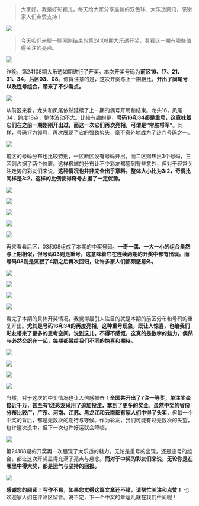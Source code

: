 > 大家好，我是好彩颖儿，每天给大家分享最新的双色球、大乐透资讯，感谢家人们点赞支持！

![](https://cdn.jsdelivr.net/gh/wangwenjie1314/PicCDN/2024-9-17/1726530152174-image.png)


> 今天咱们来聊一聊刚刚结束的第24108期大乐透开奖，看看这一期有哪些值得关注的亮点。


![](https://cdn.jsdelivr.net/gh/wangwenjie1314/PicCDN/2024-9-17/1726530141829-image.png)


昨晚，第24108期大乐透如期进行了开奖。本次开奖号码为**前区16、17、21、31、34，后区03、08**。值得注意的是，这次开奖与上一期相比，**开出了同尾号以及连号组合，带来了不少看点。**



![](https://cdn.jsdelivr.net/gh/wangwenjie1314/PicCDN/2024-9-17/1726530176648-image.png)


从前区来看，龙头和凤尾依然延续了上一期的偶号开局和结束。龙头16，凤尾34，跨度18点，整体波动不大。比较有趣的是，**号码16和34都是重号，这意味着它们在之前一期刚刚开出过，而这一次它们再次亮相，可谓是“常胜将军”**。同样，号码17为邻号，再次展现了它的强劲势头，毫不意外地成为了热门号码之一。


![](https://cdn.jsdelivr.net/gh/wangwenjie1314/PicCDN/2024-9-17/1726530202919-image.png)


前区的号码分布也比较特别，一区断区没有号码开出，而二区则热出3个号码，三区则占据了两个位置。这样极端的分布让不少彩友都感到有些意外，但对于经常关注走势的彩友们来说，**这种情况也并非完全出乎意料。整体大小比为3:2，奇偶比同样是3:2，这样的比例使得奇号占据了一定优势。**

![](https://cdn.jsdelivr.net/gh/wangwenjie1314/PicCDN/2024-9-17/1726530320732-image.png)


![](https://cdn.jsdelivr.net/gh/wangwenjie1314/PicCDN/2024-9-17/1726530299966-image.png)

![](https://cdn.jsdelivr.net/gh/wangwenjie1314/PicCDN/2024-9-17/1726530306908-image.png)

![](https://cdn.jsdelivr.net/gh/wangwenjie1314/PicCDN/2024-9-17/1726530313274-image.png)


![](https://cdn.jsdelivr.net/gh/wangwenjie1314/PicCDN/2024-9-17/1726530330194-image.png)


再来看看后区，03和08组成了本期的中奖号码。**一奇一偶、一大一小的组合虽然与上期相似，但号码03则是重号，这意味着它在连续两期的开奖中都有出现。而号码08则是沉寂了4期之后再次回归，让许多家人们都颇感意外。**


![](https://cdn.jsdelivr.net/gh/wangwenjie1314/PicCDN/2024-9-17/1726530338897-image.png)


![](https://cdn.jsdelivr.net/gh/wangwenjie1314/PicCDN/2024-9-17/1726530346142-image.png)


![](https://cdn.jsdelivr.net/gh/wangwenjie1314/PicCDN/2024-9-17/1726530353133-image.png)


![](https://cdn.jsdelivr.net/gh/wangwenjie1314/PicCDN/2024-9-17/1726530359563-image.png)


看完了本期的具体开奖情况，我觉得最引人注目的就是本期的前区分布和号码的重复开出。**尤其是号码16和34的再度亮相，这种重号现象，既让人惊喜，也给我们彩友带来了更多的思考空间。说到这儿，不得不感慨，这真的是数字的魅力，偶然与必然交织在一起，每期都带给我们不同的惊喜和期待。**


![](https://cdn.jsdelivr.net/gh/wangwenjie1314/PicCDN/2024-9-17/1726530379834-image.png)

![](https://cdn.jsdelivr.net/gh/wangwenjie1314/PicCDN/2024-9-17/1726530365925-image.png)


![](https://cdn.jsdelivr.net/gh/wangwenjie1314/PicCDN/2024-9-17/1726530399181-image.png)

![](https://cdn.jsdelivr.net/gh/wangwenjie1314/PicCDN/2024-9-17/1726530404121-image.png)


当然，对于这次的中奖情况也让人倍感振奋！**全国共开出了7注一等奖，单注奖金接近千万，甚至有1注彩友采用了追加投注，拿到了更多的奖金。虽然中奖的省份分布比较广，广东、河南、江苏、黑龙江和云南都有家人们中得了头奖**，但每一个中奖的背后，都是无数次的期待与守候。作为彩友，我们可能有过无数次的失望，也许这次没中，但下一次也许好运就会降临。

![](https://cdn.jsdelivr.net/gh/wangwenjie1314/PicCDN/2024-9-17/1726530250351-image.png)


第24108期的开奖再一次展现了大乐透的魅力。无论是重号的出现，还是连号的组合，都让这次开奖显得充满了亮点与悬念。**而对于中奖的彩友们来说，无论你是在哪里中得大奖，都是运气与坚持的回报。**


![](https://cdn.jsdelivr.net/gh/wangwenjie1314/PicCDN/2024-9-17/1726530288104-image.png)


**感谢您的阅读！写作不易，如果您觉得这篇文章还不错，请帮忙关注和点赞！** 也欢迎家人们在评论区留言。说不定，下一个中奖的幸运儿就在我们中间呢！